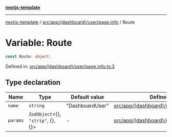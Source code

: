 [**nextjs-template**](README.md)

---

[nextjs-template](README.md) / [src/app/(dashboard)/user/page.info](<src.app.(dashboard).user.page.info.md>) / Route

# Variable: Route

```ts
const Route: object;
```

Defined in: [src/app/(dashboard)/user/page.info.ts:3](<https://github.com/mariolim96/Easy-Check-In/blob/e840a4393cceae48bed5204292fc61d73f9f5dbb/src/app/(dashboard)/user/page.info.ts#L3>)

## Type declaration

| Name                         | Type                                       | Default value   | Defined in                                                                                                                                                                      |
| ---------------------------- | ------------------------------------------ | --------------- | ------------------------------------------------------------------------------------------------------------------------------------------------------------------------------- |
| <a id="name"></a> `name`     | `string`                                   | "DashboardUser" | [src/app/(dashboard)/user/page.info.ts:4](<https://github.com/mariolim96/Easy-Check-In/blob/e840a4393cceae48bed5204292fc61d73f9f5dbb/src/app/(dashboard)/user/page.info.ts#L4>) |
| <a id="params"></a> `params` | `ZodObject`\<\{\}, `"strip"`, \{\}, \{\}\> | -               | [src/app/(dashboard)/user/page.info.ts:5](<https://github.com/mariolim96/Easy-Check-In/blob/e840a4393cceae48bed5204292fc61d73f9f5dbb/src/app/(dashboard)/user/page.info.ts#L5>) |
